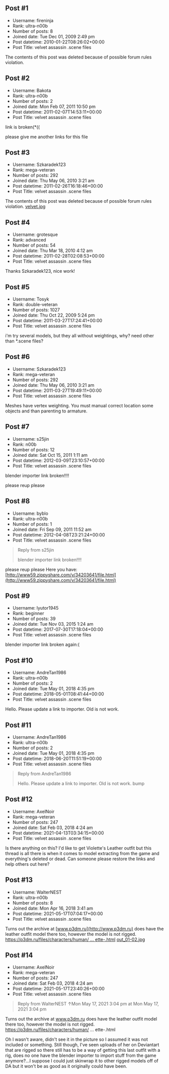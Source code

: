 ## Post #1
- Username: fireninja
- Rank: ultra-n00b
- Number of posts: 8
- Joined date: Tue Dec 01, 2009 2:49 pm
- Post datetime: 2010-01-22T08:26:02+00:00
- Post Title: velvet assassin .scene files

The contents of this post was deleted because of possible forum rules violation.
## Post #2
- Username: Bakota
- Rank: ultra-n00b
- Number of posts: 2
- Joined date: Mon Feb 07, 2011 10:50 pm
- Post datetime: 2011-02-07T14:53:11+00:00
- Post Title: velvet assassin .scene files

link is broken(*((

please give me another links for this file
## Post #3
- Username: Szkaradek123
- Rank: mega-veteran
- Number of posts: 292
- Joined date: Thu May 06, 2010 3:21 am
- Post datetime: 2011-02-26T16:18:46+00:00
- Post Title: velvet assassin .scene files

The contents of this post was deleted because of possible forum rules violation.
[velvet.jpg](https://xentaxbackup.github.io/file/3988_velvet.jpg)
## Post #4
- Username: grotesque
- Rank: advanced
- Number of posts: 54
- Joined date: Thu Mar 18, 2010 4:12 am
- Post datetime: 2011-02-28T02:08:53+00:00
- Post Title: velvet assassin .scene files

Thanks Szkaradek123, nice work!
## Post #5
- Username: Tosyk
- Rank: double-veteran
- Number of posts: 1027
- Joined date: Thu Oct 22, 2009 5:24 pm
- Post datetime: 2011-03-27T17:24:41+00:00
- Post Title: velvet assassin .scene files

i'm try several models, but they all without weightings, why? need other than *.scene files?
## Post #6
- Username: Szkaradek123
- Rank: mega-veteran
- Number of posts: 292
- Joined date: Thu May 06, 2010 3:21 am
- Post datetime: 2011-03-27T19:49:11+00:00
- Post Title: velvet assassin .scene files

Meshes have vertex weighting.
You must manual correct location  some objects and than parenting to armature.
## Post #7
- Username: s25jin
- Rank: n00b
- Number of posts: 12
- Joined date: Sat Oct 15, 2011 1:11 am
- Post datetime: 2012-03-09T23:10:57+00:00
- Post Title: velvet assassin .scene files

blender importer link broken!!!!

please reup please
## Post #8
- Username: byblo
- Rank: ultra-n00b
- Number of posts: 1
- Joined date: Fri Sep 09, 2011 11:52 am
- Post datetime: 2012-04-08T23:21:24+00:00
- Post Title: velvet assassin .scene files

> Reply from s25jin
>
> blender importer link broken!!!!

please reup please
Here you have: [http://www59.zippyshare.com/v/34203641/file.html](http://www59.zippyshare.com/v/34203641/file.html)
## Post #9
- Username: lyutor1945
- Rank: beginner
- Number of posts: 39
- Joined date: Tue Nov 03, 2015 1:24 am
- Post datetime: 2017-07-30T17:18:04+00:00
- Post Title: velvet assassin .scene files

blender importer link broken again:(
## Post #10
- Username: AndreTan1986
- Rank: ultra-n00b
- Number of posts: 2
- Joined date: Tue May 01, 2018 4:35 pm
- Post datetime: 2018-05-01T08:41:44+00:00
- Post Title: velvet assassin .scene files

Hello.
Please update a link to importer. Old is not work.
## Post #11
- Username: AndreTan1986
- Rank: ultra-n00b
- Number of posts: 2
- Joined date: Tue May 01, 2018 4:35 pm
- Post datetime: 2018-06-20T11:51:19+00:00
- Post Title: velvet assassin .scene files

> Reply from AndreTan1986
>
> Hello.
Please update a link to importer. Old is not work.
bump
## Post #12
- Username: AxelNoir
- Rank: mega-veteran
- Number of posts: 247
- Joined date: Sat Feb 03, 2018 4:24 am
- Post datetime: 2021-04-13T03:34:15+00:00
- Post Title: velvet assassin .scene files

Is there anything on this? I'd like to get Violette's Leather outfit but this thread is all there is when it comes to model extracting from the game and everything's deleted or dead. Can someone please restore the links and help others out here?
## Post #13
- Username: WalterNEST
- Rank: ultra-n00b
- Number of posts: 8
- Joined date: Mon Apr 16, 2018 3:41 am
- Post datetime: 2021-05-17T07:04:17+00:00
- Post Title: velvet assassin .scene files

Turns out the archive at [www.p3dm.ru](http://www.p3dm.ru) does have the leather outfit model there too, however the model is not rigged.
[https://p3dm.ru/files/characters/human/ ... ette-.html](https://p3dm.ru/files/characters/human/757-violette-.html)
[out_01-02.jpg](https://xentaxbackup.github.io/file/20148_out_01-02.jpg)
## Post #14
- Username: AxelNoir
- Rank: mega-veteran
- Number of posts: 247
- Joined date: Sat Feb 03, 2018 4:24 am
- Post datetime: 2021-05-17T23:40:26+00:00
- Post Title: velvet assassin .scene files

> Reply from WalterNEST ↑Mon May 17, 2021 3:04 pm at Mon May 17, 2021 3:04 pm
>
> 
Turns out the archive at www.p3dm.ru does have the leather outfit model there too, however the model is not rigged.
https://p3dm.ru/files/characters/human/ ... ette-.html

Oh I wasn't aware, didn't see it in the picture so I assumed it was not included or something. Still though, I've seen uploads of her on Deviantart that are rigged so there still has to be a way of getting this last outfit with a rig, does no one have the blender importer to import stuff from the game anymore?...I suppose I could just skinwrap it to other rigged models off of DA but it won't be as good as it originally could have been.
